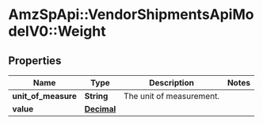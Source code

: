 # AmzSpApi::VendorShipmentsApiModelV0::Weight

## Properties
Name | Type | Description | Notes
------------ | ------------- | ------------- | -------------
**unit_of_measure** | **String** | The unit of measurement. | 
**value** | [**Decimal**](Decimal.md) |  | 

